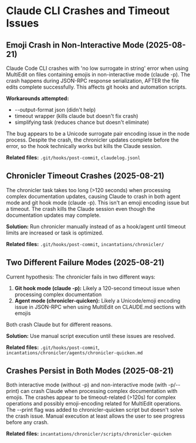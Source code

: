 # Claude CLI Crashes and Timeout Issues

## Emoji Crash in Non-Interactive Mode (2025-08-21)
Claude Code CLI crashes with 'no low surrogate in string' error when using MultiEdit on files containing emojis in non-interactive mode (claude -p). The crash happens during JSON-RPC response serialization, AFTER the file edits complete successfully. This affects git hooks and automation scripts.

**Workarounds attempted:**
- --output-format json (didn't help)
- timeout wrapper (kills claude but doesn't fix crash)
- simplifying task (reduces chance but doesn't eliminate)

The bug appears to be a Unicode surrogate pair encoding issue in the node process. Despite the crash, the chronicler updates complete before the error, so the hook technically works but kills the Claude session.

**Related files:** `.git/hooks/post-commit`, `claudelog.jsonl`

## Chronicler Timeout Crashes (2025-08-21)
The chronicler task takes too long (>120 seconds) when processing complex documentation updates, causing Claude to crash in both agent mode and git hook mode (claude -p). This isn't an emoji encoding issue but a timeout. The crash kills the Claude session even though the documentation updates may complete.

**Solution:** Run chronicler manually instead of as a hook/agent until timeout limits are increased or task is optimized.

**Related files:** `.git/hooks/post-commit`, `incantations/chronicler/`

## Two Different Failure Modes (2025-08-21)
Current hypothesis: The chronicler fails in two different ways:
1. **Git hook mode (claude -p):** Likely a 120-second timeout issue when processing complex documentation
2. **Agent mode (chronicler-quicken):** Likely a Unicode/emoji encoding issue in JSON-RPC when using MultiEdit on CLAUDE.md sections with emojis

Both crash Claude but for different reasons.

**Solution:** Use manual script execution until these issues are resolved.

**Related files:** `.git/hooks/post-commit`, `incantations/chronicler/agents/chronicler-quicken.md`

## Crashes Persist in Both Modes (2025-08-21)
Both interactive mode (without -p) and non-interactive mode (with -p/--print) can crash Claude when processing complex documentation with emojis. The crashes appear to be timeout-related (>120s) for complex operations and possibly emoji-encoding related for MultiEdit operations. The --print flag was added to chronicler-quicken script but doesn't solve the crash issue. Manual execution at least allows the user to see progress before any crash.

**Related files:** `incantations/chronicler/scripts/chronicler-quicken`